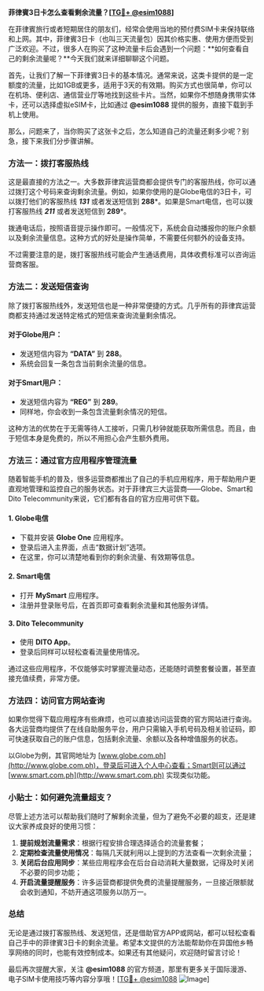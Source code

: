 **菲律賓3日卡怎么查看剩余流量？[[TG💪+ @esim1088](https://t.me/s/esim1088)]**

在菲律賓旅行或者短期居住的朋友们，经常会使用当地的预付费SIM卡来保持联络和上网。其中，菲律賓3日卡（也叫三天流量包）因其价格实惠、使用方便而受到广泛欢迎。不过，很多人在购买了这种流量卡后会遇到一个问题：**如何查看自己的剩余流量呢？**今天我们就来详细聊聊这个问题。

首先，让我们了解一下菲律賓3日卡的基本情况。通常来说，这类卡提供的是一定额度的流量，比如1GB或更多，适用于3天的有效期。购买方式也很简单，你可以在机场、便利店、通信营业厅等地找到这些卡片。当然，如果你不想随身携带实体卡，还可以选择虚拟eSIM卡，比如通过 **@esim1088** 提供的服务，直接下载到手机上使用。

那么，问题来了，当你购买了这张卡之后，怎么知道自己的流量还剩多少呢？别急，接下来我们分步骤讲解。

### 方法一：拨打客服热线

这是最直接的方法之一。大多数菲律宾运营商都会提供专门的客服热线，你可以通过拨打这个号码来查询剩余流量。例如，如果你使用的是Globe电信的3日卡，可以拨打他们的客服热线 ***131*** 或者发送短信到 **288***。如果是Smart电信，也可以拨打客服热线 ***211*** 或者发送短信到 **289***。

拨通电话后，按照语音提示操作即可。一般情况下，系统会自动播报你的账户余额以及剩余流量信息。这种方式的好处是操作简单，不需要任何额外的设备支持。

不过需要注意的是，拨打客服热线可能会产生通话费用，具体收费标准可以咨询运营商客服。

### 方法二：发送短信查询

除了拨打客服热线外，发送短信也是一种非常便捷的方式。几乎所有的菲律宾运营商都支持通过发送特定格式的短信来查询流量剩余情况。

#### 对于Globe用户：
- 发送短信内容为 **“DATA”** 到 **288**。
- 系统会回复一条包含当前剩余流量的信息。

#### 对于Smart用户：
- 发送短信内容为 **“REG”** 到 **289**。
- 同样地，你会收到一条包含流量剩余情况的短信。

这种方法的优势在于无需等待人工接听，只需几秒钟就能获取所需信息。而且，由于短信本身是免费的，所以不用担心会产生额外费用。

### 方法三：通过官方应用程序管理流量

随着智能手机的普及，很多运营商都推出了自己的手机应用程序，用于帮助用户更直观地管理和监控自己的服务状态。对于菲律宾三大运营商——Globe、Smart和Dito Telecommunity来说，它们都有各自的官方应用可供下载。

#### 1. Globe电信
- 下载并安装 **Globe One** 应用程序。
- 登录后进入主界面，点击“数据计划”选项。
- 在这里，你可以清楚地看到你的剩余流量、有效期等信息。

#### 2. Smart电信
- 打开 **MySmart** 应用程序。
- 注册并登录账号后，在首页即可查看剩余流量和其他服务详情。

#### 3. Dito Telecommunity
- 使用 **DITO App**。
- 登录后同样可以轻松查看流量使用情况。

通过这些应用程序，不仅能够实时掌握流量动态，还能随时调整套餐设置，甚至直接充值续费，非常方便。

### 方法四：访问官方网站查询

如果你觉得下载应用程序有些麻烦，也可以直接访问运营商的官方网站进行查询。各大运营商均提供了在线自助服务平台，用户只需输入手机号码及相关验证码，即可快速获取自己的账户信息，包括剩余流量、余额以及各种增值服务的状态。

以Globe为例，其官网地址为 [www.globe.com.ph](http://www.globe.com.ph)，登录后可进入个人中心查看；Smart则可以通过 [www.smart.com.ph](http://www.smart.com.ph) 实现类似功能。

### 小贴士：如何避免流量超支？

尽管上述方法可以帮助我们随时了解剩余流量，但为了避免不必要的超支，还是建议大家养成良好的使用习惯：

1. **提前规划流量需求**：根据行程安排合理选择适合的流量套餐；
2. **定期检查流量使用情况**：每隔几天就利用以上提到的方法查看一次剩余流量；
3. **关闭后台应用同步**：某些应用程序会在后台自动消耗大量数据，记得及时关闭不必要的同步功能；
4. **开启流量提醒服务**：许多运营商都提供免费的流量提醒服务，一旦接近限额就会收到通知，不妨开通这项服务以防万一。

### 总结

无论是通过拨打客服热线、发送短信，还是借助官方APP或网站，都可以轻松查看自己手中的菲律賓3日卡的剩余流量。希望本文提供的方法能帮助你在异国他乡畅享网络的同时，也能有效控制成本。如果还有其他疑问，欢迎随时留言讨论！

最后再次提醒大家，关注 **@esim1088** 的官方频道，那里有更多关于国际漫游、电子SIM卡使用技巧等内容分享哦！[[TG💪+ @esim1088](https://t.me/s/esim1088) ![Image](https://i.postimg.cc/4NQfJmqS/Snipaste-2025-05-13-00-14-12.png)]